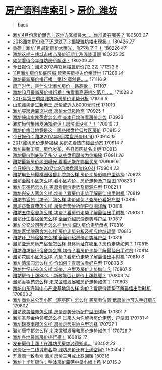 [房产语料库索引](../../README.md)  > [房价_潍坊](房价_潍坊.md)
====
> [back](../README.md)

- [潍坊4月份房价曝光！这地方涨幅最大……你准备在哪买？](http://jkwz.applinzi.com/ittc/7098951999892751367.html#%E6%BD%8D%E5%9D%8A4%E6%9C%88%E4%BB%BD%E6%88%BF%E4%BB%B7%E6%9B%9D%E5%85%89%EF%BC%81%E8%BF%99%E5%9C%B0%E6%96%B9%E6%B6%A8%E5%B9%85%E6%9C%80%E5%A4%A7%E2%80%A6%E2%80%A6%E4%BD%A0%E5%87%86%E5%A4%87%E5%9C%A8%E5%93%AA%E4%B9%B0%EF%BC%9F) 180503 *37* 
- [2018潍坊房价涨了还是跌了？揭秘潍坊楼市现状！](http://jkwz.applinzi.com/ittc/7096217690274530315.html#2018%E6%BD%8D%E5%9D%8A%E6%88%BF%E4%BB%B7%E6%B6%A8%E4%BA%86%E8%BF%98%E6%98%AF%E8%B7%8C%E4%BA%86%EF%BC%9F%E6%8F%AD%E7%A7%98%E6%BD%8D%E5%9D%8A%E6%A5%BC%E5%B8%82%E7%8E%B0%E7%8A%B6%EF%BC%81) 180426 *27* 
- [重磅！潍坊1月最新房价大曝光，涨不涨了？！](http://jkwz.applinzi.com/ittc/7074395354449839110.html#%E9%87%8D%E7%A3%85%EF%BC%81%E6%BD%8D%E5%9D%8A1%E6%9C%88%E6%9C%80%E6%96%B0%E6%88%BF%E4%BB%B7%E5%A4%A7%E6%9B%9D%E5%85%89%EF%BC%8C%E6%B6%A8%E4%B8%8D%E6%B6%A8%E4%BA%86%EF%BC%9F%EF%BC%81) 180226 *47* 
- [潍坊这样三线城市楼市房价近期上涨浅谈漫聊](http://jkwz.applinzi.com/ittc/7074092569187582986.html#%E6%BD%8D%E5%9D%8A%E8%BF%99%E6%A0%B7%E4%B8%89%E7%BA%BF%E5%9F%8E%E5%B8%82%E6%A5%BC%E5%B8%82%E6%88%BF%E4%BB%B7%E8%BF%91%E6%9C%9F%E4%B8%8A%E6%B6%A8%E6%B5%85%E8%B0%88%E6%BC%AB%E8%81%8A) 180225 *35* 
- [如何看待今年潍坊房价飙涨？](http://jkwz.applinzi.com/ittc/7068026540573328391.html#%E5%A6%82%E4%BD%95%E7%9C%8B%E5%BE%85%E4%BB%8A%E5%B9%B4%E6%BD%8D%E5%9D%8A%E6%88%BF%E4%BB%B7%E9%A3%99%E6%B6%A8%EF%BC%9F) 180209 *42* 
- [今日报价：潍坊2017年12月楼盘房价(12.22)](http://jkwz.applinzi.com/ittc/7049811948332401681.html#%E4%BB%8A%E6%97%A5%E6%8A%A5%E4%BB%B7%EF%BC%9A%E6%BD%8D%E5%9D%8A2017%E5%B9%B412%E6%9C%88%E6%A5%BC%E7%9B%98%E6%88%BF%E4%BB%B7%2812.22%29) 171222 *8* 
- [11月潍坊房价垫底区域 赶紧买房抢占价格洼地](http://jkwz.applinzi.com/ittc/7043798624591414289.html#11%E6%9C%88%E6%BD%8D%E5%9D%8A%E6%88%BF%E4%BB%B7%E5%9E%AB%E5%BA%95%E5%8C%BA%E5%9F%9F+%E8%B5%B6%E7%B4%A7%E4%B9%B0%E6%88%BF%E6%8A%A2%E5%8D%A0%E4%BB%B7%E6%A0%BC%E6%B4%BC%E5%9C%B0) 171206 *14* 
- [潍坊最新房价排行榜！第1名竟然是……](http://jkwz.applinzi.com/ittc/7036619127924458512.html#%E6%BD%8D%E5%9D%8A%E6%9C%80%E6%96%B0%E6%88%BF%E4%BB%B7%E6%8E%92%E8%A1%8C%E6%A6%9C%EF%BC%81%E7%AC%AC1%E5%90%8D%E7%AB%9F%E7%84%B6%E6%98%AF%E2%80%A6%E2%80%A6) 171116 *9* 
- [房产时代，是什么让潍坊房价一路高歌！](http://jkwz.applinzi.com/ittc/7033206502435849232.html#%E6%88%BF%E4%BA%A7%E6%97%B6%E4%BB%A3%EF%BC%8C%E6%98%AF%E4%BB%80%E4%B9%88%E8%AE%A9%E6%BD%8D%E5%9D%8A%E6%88%BF%E4%BB%B7%E4%B8%80%E8%B7%AF%E9%AB%98%E6%AD%8C%EF%BC%81) 171107  
- [潍坊10月最新房价排行榜！快看看高密排名第几……](http://jkwz.applinzi.com/ittc/7029538376628306960.html#%E6%BD%8D%E5%9D%8A10%E6%9C%88%E6%9C%80%E6%96%B0%E6%88%BF%E4%BB%B7%E6%8E%92%E8%A1%8C%E6%A6%9C%EF%BC%81%E5%BF%AB%E7%9C%8B%E7%9C%8B%E9%AB%98%E5%AF%86%E6%8E%92%E5%90%8D%E7%AC%AC%E5%87%A0%E2%80%A6%E2%80%A6) 171028 *3* 
- [2017年第三季度潍坊新房房价走势分析](http://jkwz.applinzi.com/ittc/7024968130290517009.html#2017%E5%B9%B4%E7%AC%AC%E4%B8%89%E5%AD%A3%E5%BA%A6%E6%BD%8D%E5%9D%8A%E6%96%B0%E6%88%BF%E6%88%BF%E4%BB%B7%E8%B5%B0%E5%8A%BF%E5%88%86%E6%9E%90) 171016 *6* 
- [山东潍坊诞生新地王 房价或迈入8000元时代](http://jkwz.applinzi.com/ittc/7022752079490319376.html#%E5%B1%B1%E4%B8%9C%E6%BD%8D%E5%9D%8A%E8%AF%9E%E7%94%9F%E6%96%B0%E5%9C%B0%E7%8E%8B+%E6%88%BF%E4%BB%B7%E6%88%96%E8%BF%88%E5%85%A58000%E5%85%83%E6%97%B6%E4%BB%A3) 171010  
- [潍坊买房远离这些盘 房价太低风险高](http://jkwz.applinzi.com/ittc/7017268967331333136.html#%E6%BD%8D%E5%9D%8A%E4%B9%B0%E6%88%BF%E8%BF%9C%E7%A6%BB%E8%BF%99%E4%BA%9B%E7%9B%98+%E6%88%BF%E4%BB%B7%E5%A4%AA%E4%BD%8E%E9%A3%8E%E9%99%A9%E9%AB%98) 170925 *1* 
- [潍坊峡山水库宿舍怎么样 查本月均价看房价走势](http://jkwz.applinzi.com/ittc/7015312572222538769.html#%E6%BD%8D%E5%9D%8A%E5%B3%A1%E5%B1%B1%E6%B0%B4%E5%BA%93%E5%AE%BF%E8%88%8D%E6%80%8E%E4%B9%88%E6%A0%B7+%E6%9F%A5%E6%9C%AC%E6%9C%88%E5%9D%87%E4%BB%B7%E7%9C%8B%E6%88%BF%E4%BB%B7%E8%B5%B0%E5%8A%BF) 170920  
- [潍坊恒信集团发通知辟谣！房价涨没涨？！](http://jkwz.applinzi.com/ittc/7014942110527259665.html#%E6%BD%8D%E5%9D%8A%E6%81%92%E4%BF%A1%E9%9B%86%E5%9B%A2%E5%8F%91%E9%80%9A%E7%9F%A5%E8%BE%9F%E8%B0%A3%EF%BC%81%E6%88%BF%E4%BB%B7%E6%B6%A8%E6%B2%A1%E6%B6%A8%EF%BC%9F%EF%BC%81) 170919 *13* 
- [潍坊价格洼地竟是这！哪些楼盘拉低片区房价](http://jkwz.applinzi.com/ittc/7013322888684504080.html#%E6%BD%8D%E5%9D%8A%E4%BB%B7%E6%A0%BC%E6%B4%BC%E5%9C%B0%E7%AB%9F%E6%98%AF%E8%BF%99%EF%BC%81%E5%93%AA%E4%BA%9B%E6%A5%BC%E7%9B%98%E6%8B%89%E4%BD%8E%E7%89%87%E5%8C%BA%E6%88%BF%E4%BB%B7) 170915 *2* 
- [今日报价：潍坊2017年9月楼盘房价(9.14)](http://jkwz.applinzi.com/ittc/7013045518102692881.html#%E4%BB%8A%E6%97%A5%E6%8A%A5%E4%BB%B7%EF%BC%9A%E6%BD%8D%E5%9D%8A2017%E5%B9%B49%E6%9C%88%E6%A5%BC%E7%9B%98%E6%88%BF%E4%BB%B7%289.14%29) 170914 *15* 
- [2017潍坊房价走势揭秘 买房先看热门楼盘动态](http://jkwz.applinzi.com/ittc/7012991068663186449.html#2017%E6%BD%8D%E5%9D%8A%E6%88%BF%E4%BB%B7%E8%B5%B0%E5%8A%BF%E6%8F%AD%E7%A7%98+%E4%B9%B0%E6%88%BF%E5%85%88%E7%9C%8B%E7%83%AD%E9%97%A8%E6%A5%BC%E7%9B%98%E5%8A%A8%E6%80%81) 170914 *7* 
- [潍坊最新工资、房价发布，各县市区排名出炉](http://jkwz.applinzi.com/ittc/7012611239359021841.html#%E6%BD%8D%E5%9D%8A%E6%9C%80%E6%96%B0%E5%B7%A5%E8%B5%84%E3%80%81%E6%88%BF%E4%BB%B7%E5%8F%91%E5%B8%83%EF%BC%8C%E5%90%84%E5%8E%BF%E5%B8%82%E5%8C%BA%E6%8E%92%E5%90%8D%E5%87%BA%E7%82%89) 170913  
- [潍坊房价到底涨了多少 这些盘用房价为你揭秘](http://jkwz.applinzi.com/ittc/7011846335836455953.html#%E6%BD%8D%E5%9D%8A%E6%88%BF%E4%BB%B7%E5%88%B0%E5%BA%95%E6%B6%A8%E4%BA%86%E5%A4%9A%E5%B0%91+%E8%BF%99%E4%BA%9B%E7%9B%98%E7%94%A8%E6%88%BF%E4%BB%B7%E4%B8%BA%E4%BD%A0%E6%8F%AD%E7%A7%98) 170911 *26* 
- [潍坊最新房价地图曝光 看看还能在哪里买房](http://jkwz.applinzi.com/ittc/7010037594325517328.html#%E6%BD%8D%E5%9D%8A%E6%9C%80%E6%96%B0%E6%88%BF%E4%BB%B7%E5%9C%B0%E5%9B%BE%E6%9B%9D%E5%85%89+%E7%9C%8B%E7%9C%8B%E8%BF%98%E8%83%BD%E5%9C%A8%E5%93%AA%E9%87%8C%E4%B9%B0%E6%88%BF) 170906 *6* 
- [今日报价：潍坊2017年9月楼盘房价(9.04)](http://jkwz.applinzi.com/ittc/7009266266798556177.html#%E4%BB%8A%E6%97%A5%E6%8A%A5%E4%BB%B7%EF%BC%9A%E6%BD%8D%E5%9D%8A2017%E5%B9%B49%E6%9C%88%E6%A5%BC%E7%9B%98%E6%88%BF%E4%BB%B7%289.04%29) 170904 *23* 
- [潍坊电业局樱桃园宿舍北院怎么样 房价走势影响户型选择](http://jkwz.applinzi.com/ittc/7004972890238485520.html#%E6%BD%8D%E5%9D%8A%E7%94%B5%E4%B8%9A%E5%B1%80%E6%A8%B1%E6%A1%83%E5%9B%AD%E5%AE%BF%E8%88%8D%E5%8C%97%E9%99%A2%E6%80%8E%E4%B9%88%E6%A0%B7+%E6%88%BF%E4%BB%B7%E8%B5%B0%E5%8A%BF%E5%BD%B1%E5%93%8D%E6%88%B7%E5%9E%8B%E9%80%89%E6%8B%A9) 170823  
- [潍坊金融小区怎么样 看小区均价、房价走势及户型图](http://jkwz.applinzi.com/ittc/7004920662848979985.html#%E6%BD%8D%E5%9D%8A%E9%87%91%E8%9E%8D%E5%B0%8F%E5%8C%BA%E6%80%8E%E4%B9%88%E6%A0%B7+%E7%9C%8B%E5%B0%8F%E5%8C%BA%E5%9D%87%E4%BB%B7%E3%80%81%E6%88%BF%E4%BB%B7%E8%B5%B0%E5%8A%BF%E5%8F%8A%E6%88%B7%E5%9E%8B%E5%9B%BE) 170823 *1* 
- [潍坊玉德苑怎么样 买房看房价走势及房源户型](http://jkwz.applinzi.com/ittc/7004255059402294289.html#%E6%BD%8D%E5%9D%8A%E7%8E%89%E5%BE%B7%E8%8B%91%E6%80%8E%E4%B9%88%E6%A0%B7+%E4%B9%B0%E6%88%BF%E7%9C%8B%E6%88%BF%E4%BB%B7%E8%B5%B0%E5%8A%BF%E5%8F%8A%E6%88%BF%E6%BA%90%E6%88%B7%E5%9E%8B) 170821 *1* 
- [潍坊兴安人家怎么样 均价？看房价走势了解最佳出手时机](http://jkwz.applinzi.com/ittc/7003517839531836433.html#%E6%BD%8D%E5%9D%8A%E5%85%B4%E5%AE%89%E4%BA%BA%E5%AE%B6%E6%80%8E%E4%B9%88%E6%A0%B7+%E5%9D%87%E4%BB%B7%EF%BC%9F%E7%9C%8B%E6%88%BF%E4%BB%B7%E8%B5%B0%E5%8A%BF%E4%BA%86%E8%A7%A3%E6%9C%80%E4%BD%B3%E5%87%BA%E6%89%8B%E6%97%B6%E6%9C%BA) 170819  
- [潍坊书香苑（坊子）怎么样 均价如何？查房价看好户型](http://jkwz.applinzi.com/ittc/7003486876969993232.html#%E6%BD%8D%E5%9D%8A%E4%B9%A6%E9%A6%99%E8%8B%91%EF%BC%88%E5%9D%8A%E5%AD%90%EF%BC%89%E6%80%8E%E4%B9%88%E6%A0%B7+%E5%9D%87%E4%BB%B7%E5%A6%82%E4%BD%95%EF%BC%9F%E6%9F%A5%E6%88%BF%E4%BB%B7%E7%9C%8B%E5%A5%BD%E6%88%B7%E5%9E%8B) 170819  
- [潍坊益新嘉苑怎么样 房价走势分析配户型图详解](http://jkwz.applinzi.com/ittc/7003481571745858576.html#%E6%BD%8D%E5%9D%8A%E7%9B%8A%E6%96%B0%E5%98%89%E8%8B%91%E6%80%8E%E4%B9%88%E6%A0%B7+%E6%88%BF%E4%BB%B7%E8%B5%B0%E5%8A%BF%E5%88%86%E6%9E%90%E9%85%8D%E6%88%B7%E5%9E%8B%E5%9B%BE%E8%AF%A6%E8%A7%A3) 170819  
- [潍坊五中宿舍怎么样 均价？看房价走势了解最佳出手时机](http://jkwz.applinzi.com/ittc/7003149184801440785.html#%E6%BD%8D%E5%9D%8A%E4%BA%94%E4%B8%AD%E5%AE%BF%E8%88%8D%E6%80%8E%E4%B9%88%E6%A0%B7+%E5%9D%87%E4%BB%B7%EF%BC%9F%E7%9C%8B%E6%88%BF%E4%BB%B7%E8%B5%B0%E5%8A%BF%E4%BA%86%E8%A7%A3%E6%9C%80%E4%BD%B3%E5%87%BA%E6%89%8B%E6%97%B6%E6%9C%BA) 170818 *1* 
- [潍坊计生委宿舍怎么样 全面介绍房价走势与户型](http://jkwz.applinzi.com/ittc/7002718288617145361.html#%E6%BD%8D%E5%9D%8A%E8%AE%A1%E7%94%9F%E5%A7%94%E5%AE%BF%E8%88%8D%E6%80%8E%E4%B9%88%E6%A0%B7+%E5%85%A8%E9%9D%A2%E4%BB%8B%E7%BB%8D%E6%88%BF%E4%BB%B7%E8%B5%B0%E5%8A%BF%E4%B8%8E%E6%88%B7%E5%9E%8B) 170817  
- [潍坊公交公司宿舍怎么样 地址 周边房价走势盘点](http://jkwz.applinzi.com/ittc/7002426840881562641.html#%E6%BD%8D%E5%9D%8A%E5%85%AC%E4%BA%A4%E5%85%AC%E5%8F%B8%E5%AE%BF%E8%88%8D%E6%80%8E%E4%B9%88%E6%A0%B7+%E5%9C%B0%E5%9D%80+%E5%91%A8%E8%BE%B9%E6%88%BF%E4%BB%B7%E8%B5%B0%E5%8A%BF%E7%9B%98%E7%82%B9) 170816  
- [潍坊医学院宿舍怎么样 房价走势分析及相应地址详情](http://jkwz.applinzi.com/ittc/7002388871801996305.html#%E6%BD%8D%E5%9D%8A%E5%8C%BB%E5%AD%A6%E9%99%A2%E5%AE%BF%E8%88%8D%E6%80%8E%E4%B9%88%E6%A0%B7+%E6%88%BF%E4%BB%B7%E8%B5%B0%E5%8A%BF%E5%88%86%E6%9E%90%E5%8F%8A%E7%9B%B8%E5%BA%94%E5%9C%B0%E5%9D%80%E8%AF%A6%E6%83%85) 170816  
- [潍坊环卫局宿舍怎么样 全面介绍房价走势与户型](http://jkwz.applinzi.com/ittc/7002324407044015120.html#%E6%BD%8D%E5%9D%8A%E7%8E%AF%E5%8D%AB%E5%B1%80%E5%AE%BF%E8%88%8D%E6%80%8E%E4%B9%88%E6%A0%B7+%E5%85%A8%E9%9D%A2%E4%BB%8B%E7%BB%8D%E6%88%BF%E4%BB%B7%E8%B5%B0%E5%8A%BF%E4%B8%8E%E6%88%B7%E5%9E%8B) 170816  
- [潍坊亚洲房地产宿舍怎么样 具体地址在哪里？房价走势如何？](http://jkwz.applinzi.com/ittc/7001951447913333776.html#%E6%BD%8D%E5%9D%8A%E4%BA%9A%E6%B4%B2%E6%88%BF%E5%9C%B0%E4%BA%A7%E5%AE%BF%E8%88%8D%E6%80%8E%E4%B9%88%E6%A0%B7+%E5%85%B7%E4%BD%93%E5%9C%B0%E5%9D%80%E5%9C%A8%E5%93%AA%E9%87%8C%EF%BC%9F%E6%88%BF%E4%BB%B7%E8%B5%B0%E5%8A%BF%E5%A6%82%E4%BD%95%EF%BC%9F) 170815  
- [潍坊潍坊银行宿舍怎么样 均价？看房价走势了解最佳出手时机](http://jkwz.applinzi.com/ittc/7001608961894384656.html#%E6%BD%8D%E5%9D%8A%E6%BD%8D%E5%9D%8A%E9%93%B6%E8%A1%8C%E5%AE%BF%E8%88%8D%E6%80%8E%E4%B9%88%E6%A0%B7+%E5%9D%87%E4%BB%B7%EF%BC%9F%E7%9C%8B%E6%88%BF%E4%BB%B7%E8%B5%B0%E5%8A%BF%E4%BA%86%E8%A7%A3%E6%9C%80%E4%BD%B3%E5%87%BA%E6%89%8B%E6%97%B6%E6%9C%BA) 170814  
- [潍坊花园小区怎么样 均价？看房价走势了解最佳出手时机](http://jkwz.applinzi.com/ittc/7000158750877680657.html#%E6%BD%8D%E5%9D%8A%E8%8A%B1%E5%9B%AD%E5%B0%8F%E5%8C%BA%E6%80%8E%E4%B9%88%E6%A0%B7+%E5%9D%87%E4%BB%B7%EF%BC%9F%E7%9C%8B%E6%88%BF%E4%BB%B7%E8%B5%B0%E5%8A%BF%E4%BA%86%E8%A7%A3%E6%9C%80%E4%BD%B3%E5%87%BA%E6%89%8B%E6%97%B6%E6%9C%BA) 170810 *3* 
- [潍坊清溪园怎么样 均价如何？查房价看好户型](http://jkwz.applinzi.com/ittc/6999389874317427728.html#%E6%BD%8D%E5%9D%8A%E6%B8%85%E6%BA%AA%E5%9B%AD%E6%80%8E%E4%B9%88%E6%A0%B7+%E5%9D%87%E4%BB%B7%E5%A6%82%E4%BD%95%EF%BC%9F%E6%9F%A5%E6%88%BF%E4%BB%B7%E7%9C%8B%E5%A5%BD%E6%88%B7%E5%9E%8B) 170808 *5* 
- [潍坊世纪花苑怎么样 均价、户型及房价走势如何？](http://jkwz.applinzi.com/ittc/6998990519471178768.html#%E6%BD%8D%E5%9D%8A%E4%B8%96%E7%BA%AA%E8%8A%B1%E8%8B%91%E6%80%8E%E4%B9%88%E6%A0%B7+%E5%9D%87%E4%BB%B7%E3%80%81%E6%88%B7%E5%9E%8B%E5%8F%8A%E6%88%BF%E4%BB%B7%E8%B5%B0%E5%8A%BF%E5%A6%82%E4%BD%95%EF%BC%9F) 170807 *5* 
- [潍坊房价上涨30%！新政能否让房价上涨趋缓？](http://jkwz.applinzi.com/ittc/6997607469680165905.html#%E6%BD%8D%E5%9D%8A%E6%88%BF%E4%BB%B7%E4%B8%8A%E6%B6%A830%25%EF%BC%81%E6%96%B0%E6%94%BF%E8%83%BD%E5%90%A6%E8%AE%A9%E6%88%BF%E4%BB%B7%E4%B8%8A%E6%B6%A8%E8%B6%8B%E7%BC%93%EF%BC%9F) 170803 *24* 
- [潍坊香榭苑怎么样 未来区域发展和房价走势如何？](http://jkwz.applinzi.com/ittc/6997571143647888401.html#%E6%BD%8D%E5%9D%8A%E9%A6%99%E6%A6%AD%E8%8B%91%E6%80%8E%E4%B9%88%E6%A0%B7+%E6%9C%AA%E6%9D%A5%E5%8C%BA%E5%9F%9F%E5%8F%91%E5%B1%95%E5%92%8C%E6%88%BF%E4%BB%B7%E8%B5%B0%E5%8A%BF%E5%A6%82%E4%BD%95%EF%BC%9F) 170803  
- [潍坊山东呼叫中心产业基地怎么样 均价？看房价走势了解最佳出手时机](http://jkwz.applinzi.com/ittc/6997509372786508817.html#%E6%BD%8D%E5%9D%8A%E5%B1%B1%E4%B8%9C%E5%91%BC%E5%8F%AB%E4%B8%AD%E5%BF%83%E4%BA%A7%E4%B8%9A%E5%9F%BA%E5%9C%B0%E6%80%8E%E4%B9%88%E6%A0%B7+%E5%9D%87%E4%BB%B7%EF%BC%9F%E7%9C%8B%E6%88%BF%E4%BB%B7%E8%B5%B0%E5%8A%BF%E4%BA%86%E8%A7%A3%E6%9C%80%E4%BD%B3%E5%87%BA%E6%89%8B%E6%97%B6%E6%9C%BA) 170803 *2* 
- [潍坊商业总公司小区（寒亭区）怎么样 买房看位置 低房价也可入手好房？](http://jkwz.applinzi.com/ittc/6997130748694627345.html#%E6%BD%8D%E5%9D%8A%E5%95%86%E4%B8%9A%E6%80%BB%E5%85%AC%E5%8F%B8%E5%B0%8F%E5%8C%BA%EF%BC%88%E5%AF%92%E4%BA%AD%E5%8C%BA%EF%BC%89%E6%80%8E%E4%B9%88%E6%A0%B7+%E4%B9%B0%E6%88%BF%E7%9C%8B%E4%BD%8D%E7%BD%AE+%E4%BD%8E%E6%88%BF%E4%BB%B7%E4%B9%9F%E5%8F%AF%E5%85%A5%E6%89%8B%E5%A5%BD%E6%88%BF%EF%BC%9F) 170802  
- [潍坊欧美佳苑怎么样 房价走势分析配户型图详解](http://jkwz.applinzi.com/ittc/6996801215869223953.html#%E6%BD%8D%E5%9D%8A%E6%AC%A7%E7%BE%8E%E4%BD%B3%E8%8B%91%E6%80%8E%E4%B9%88%E6%A0%B7+%E6%88%BF%E4%BB%B7%E8%B5%B0%E5%8A%BF%E5%88%86%E6%9E%90%E9%85%8D%E6%88%B7%E5%9E%8B%E5%9B%BE%E8%AF%A6%E8%A7%A3) 170801 *7* 
- [潍坊圣基金色领域怎么样 过来人为你解析房价走势、户型图](http://jkwz.applinzi.com/ittc/6996412143690581008.html#%E6%BD%8D%E5%9D%8A%E5%9C%A3%E5%9F%BA%E9%87%91%E8%89%B2%E9%A2%86%E5%9F%9F%E6%80%8E%E4%B9%88%E6%A0%B7+%E8%BF%87%E6%9D%A5%E4%BA%BA%E4%B8%BA%E4%BD%A0%E8%A7%A3%E6%9E%90%E6%88%BF%E4%BB%B7%E8%B5%B0%E5%8A%BF%E3%80%81%E6%88%B7%E5%9E%8B%E5%9B%BE) 170731 *4* 
- [潍坊瑞泰南郡怎么样 房价走势影响户型选择](http://jkwz.applinzi.com/ittc/6994915657475687440.html#%E6%BD%8D%E5%9D%8A%E7%91%9E%E6%B3%B0%E5%8D%97%E9%83%A1%E6%80%8E%E4%B9%88%E6%A0%B7+%E6%88%BF%E4%BB%B7%E8%B5%B0%E5%8A%BF%E5%BD%B1%E5%93%8D%E6%88%B7%E5%9E%8B%E9%80%89%E6%8B%A9) 170727 *1* 
- [潍坊唐宁郡怎么样 未来区域发展和房价走势如何？](http://jkwz.applinzi.com/ittc/6994551919430075408.html#%E6%BD%8D%E5%9D%8A%E5%94%90%E5%AE%81%E9%83%A1%E6%80%8E%E4%B9%88%E6%A0%B7+%E6%9C%AA%E6%9D%A5%E5%8C%BA%E5%9F%9F%E5%8F%91%E5%B1%95%E5%92%8C%E6%88%BF%E4%BB%B7%E8%B5%B0%E5%8A%BF%E5%A6%82%E4%BD%95%EF%BC%9F) 170726 *7* 
- [潍坊各地最新房价排行榜！](http://jkwz.applinzi.com/ittc/6865386366153786372.html#%E6%BD%8D%E5%9D%8A%E5%90%84%E5%9C%B0%E6%9C%80%E6%96%B0%E6%88%BF%E4%BB%B7%E6%8E%92%E8%A1%8C%E6%A6%9C%EF%BC%81) 160812 *17* 
- [发布房价上涨！在潍坊买房你必须知道...](http://jkwz.applinzi.com/ittc/6816437096445117445.html#%E5%8F%91%E5%B8%83%E6%88%BF%E4%BB%B7%E4%B8%8A%E6%B6%A8%EF%BC%81%E5%9C%A8%E6%BD%8D%E5%9D%8A%E4%B9%B0%E6%88%BF%E4%BD%A0%E5%BF%85%E9%A1%BB%E7%9F%A5%E9%81%93...) 160402 *23* 
- [房价版一二线城市名单 潍坊房价还有上涨空间?](http://jkwz.applinzi.com/ittc/547650611408450798.html#%E6%88%BF%E4%BB%B7%E7%89%88%E4%B8%80%E4%BA%8C%E7%BA%BF%E5%9F%8E%E5%B8%82%E5%90%8D%E5%8D%95+%E6%BD%8D%E5%9D%8A%E6%88%BF%E4%BB%B7%E8%BF%98%E6%9C%89%E4%B8%8A%E6%B6%A8%E7%A9%BA%E9%97%B4%3F) 150504 *1* 
- [开发商一致看涨 潍坊房价三月或止跌回暖](http://jkwz.applinzi.com/ittc/547650611398949885.html#%E5%BC%80%E5%8F%91%E5%95%86%E4%B8%80%E8%87%B4%E7%9C%8B%E6%B6%A8+%E6%BD%8D%E5%9D%8A%E6%88%BF%E4%BB%B7%E4%B8%89%E6%9C%88%E6%88%96%E6%AD%A2%E8%B7%8C%E5%9B%9E%E6%9A%96) 150316  
- [潍坊上半年房价：整体房价震荡中呈小幅上扬](http://jkwz.applinzi.com/ittc/547650611368965311.html#%E6%BD%8D%E5%9D%8A%E4%B8%8A%E5%8D%8A%E5%B9%B4%E6%88%BF%E4%BB%B7%EF%BC%9A%E6%95%B4%E4%BD%93%E6%88%BF%E4%BB%B7%E9%9C%87%E8%8D%A1%E4%B8%AD%E5%91%88%E5%B0%8F%E5%B9%85%E4%B8%8A%E6%89%AC) 140715 *3* 
